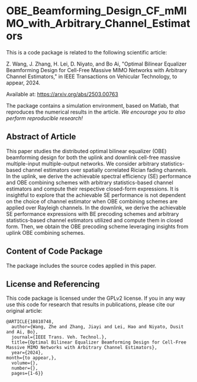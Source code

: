 # OBE_Beamforming_Design_CF_mMIMO_with_Arbitrary_Channel_Estimators

This is a code package is related to the following scientific article:

Z. Wang, J. Zhang, H. Lei, D. Niyato, and Bo Ai, "Optimal Bilinear Equalizer Beamforming Design for Cell-Free Massive MIMO Networks with Arbitrary Channel Estimators," in IEEE Transactions on Vehicular Technology, to appear, 2024.

Available at: https://arxiv.org/abs/2503.00763

The package contains a simulation environment, based on Matlab, that reproduces the numerical results in the article. *We encourage you to also perform reproducible research!*

## Abstract of Article
This paper studies the distributed optimal bilinear equalizer (OBE) beamforming design for both the uplink and downlink cell-free massive multiple-input multiple-output networks. We consider arbitrary statistics-based channel estimators over spatially correlated Rician fading channels. In the uplink, we derive the achievable spectral efficiency (SE) performance and OBE combining schemes with arbitrary statistics-based channel estimators and compute their respective closed-form expressions. It is insightful to explore that the achievable SE performance is not dependent on the choice of channel estimator when OBE combining schemes are applied over Rayleigh channels. In the downlink, we derive the achievable SE performance expressions with BE precoding schemes and arbitrary statistics-based channel estimators utilized and compute them in closed form. Then, we obtain the OBE precoding scheme leveraging insights from uplink OBE combining schemes. 

## Content of Code Package

The package includes the source codes applied in this paper.


## License and Referencing

This code package is licensed under the GPLv2 license. If you in any way use this code for research that results in publications, please cite our original article:

```
@ARTICLE{10810748,
  author={Wang, Zhe and Zhang, Jiayi and Lei, Hao and Niyato, Dusit and Ai, Bo},
  journal={IEEE Trans. Veh. Technol.}, 
  title={Optimal Bilinear Equalizer Beamforming Design for Cell-Free Massive MIMO Networks with Arbitrary Channel Estimators}, 
  year={2024},
month={to appear,},
  volume={},
  number={},
  pages={1-6}}
```
